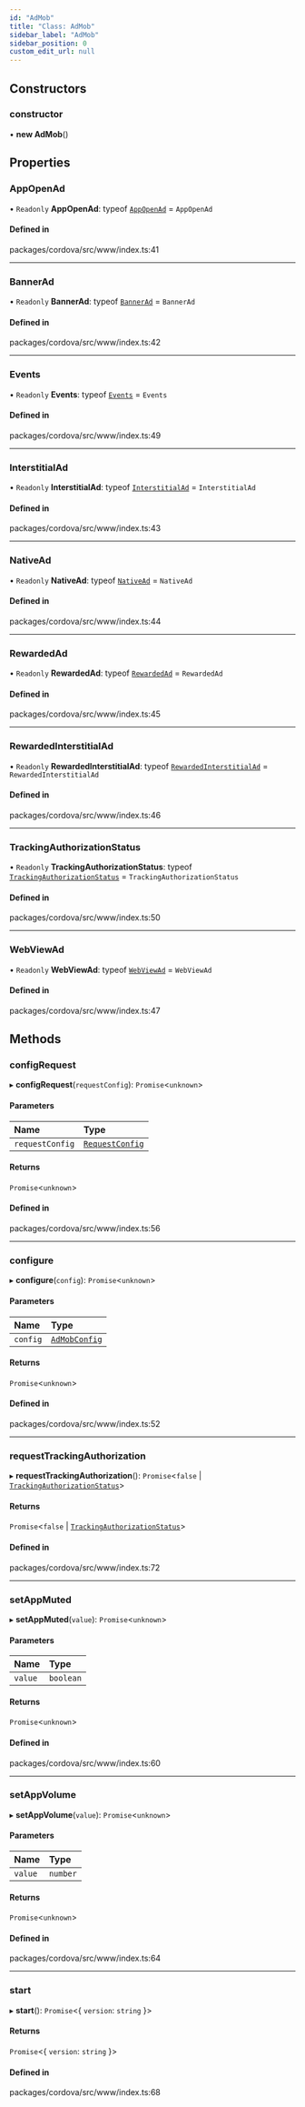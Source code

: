 ```yaml
---
id: "AdMob"
title: "Class: AdMob"
sidebar_label: "AdMob"
sidebar_position: 0
custom_edit_url: null
---
```


## Constructors

### constructor

• **new AdMob**()

## Properties

### AppOpenAd

• `Readonly` **AppOpenAd**: typeof [`AppOpenAd`](AppOpenAd.md) = `AppOpenAd`

#### Defined in

packages/cordova/src/www/index.ts:41

___

### BannerAd

• `Readonly` **BannerAd**: typeof [`BannerAd`](BannerAd.md) = `BannerAd`

#### Defined in

packages/cordova/src/www/index.ts:42

___

### Events

• `Readonly` **Events**: typeof [`Events`](../enums/Events.md) = `Events`

#### Defined in

packages/cordova/src/www/index.ts:49

___

### InterstitialAd

• `Readonly` **InterstitialAd**: typeof [`InterstitialAd`](InterstitialAd.md) = `InterstitialAd`

#### Defined in

packages/cordova/src/www/index.ts:43

___

### NativeAd

• `Readonly` **NativeAd**: typeof [`NativeAd`](NativeAd.md) = `NativeAd`

#### Defined in

packages/cordova/src/www/index.ts:44

___

### RewardedAd

• `Readonly` **RewardedAd**: typeof [`RewardedAd`](RewardedAd.md) = `RewardedAd`

#### Defined in

packages/cordova/src/www/index.ts:45

___

### RewardedInterstitialAd

• `Readonly` **RewardedInterstitialAd**: typeof [`RewardedInterstitialAd`](RewardedInterstitialAd.md) = `RewardedInterstitialAd`

#### Defined in

packages/cordova/src/www/index.ts:46

___

### TrackingAuthorizationStatus

• `Readonly` **TrackingAuthorizationStatus**: typeof [`TrackingAuthorizationStatus`](../enums/TrackingAuthorizationStatus.md) = `TrackingAuthorizationStatus`

#### Defined in

packages/cordova/src/www/index.ts:50

___

### WebViewAd

• `Readonly` **WebViewAd**: typeof [`WebViewAd`](WebViewAd.md) = `WebViewAd`

#### Defined in

packages/cordova/src/www/index.ts:47

## Methods

### configRequest

▸ **configRequest**(`requestConfig`): `Promise`<`unknown`\>

#### Parameters

| Name | Type |
| :------ | :------ |
| `requestConfig` | [`RequestConfig`](../#requestconfig) |

#### Returns

`Promise`<`unknown`\>

#### Defined in

packages/cordova/src/www/index.ts:56

___

### configure

▸ **configure**(`config`): `Promise`<`unknown`\>

#### Parameters

| Name | Type |
| :------ | :------ |
| `config` | [`AdMobConfig`](../#admobconfig) |

#### Returns

`Promise`<`unknown`\>

#### Defined in

packages/cordova/src/www/index.ts:52

___

### requestTrackingAuthorization

▸ **requestTrackingAuthorization**(): `Promise`<``false`` \| [`TrackingAuthorizationStatus`](../enums/TrackingAuthorizationStatus.md)\>

#### Returns

`Promise`<``false`` \| [`TrackingAuthorizationStatus`](../enums/TrackingAuthorizationStatus.md)\>

#### Defined in

packages/cordova/src/www/index.ts:72

___

### setAppMuted

▸ **setAppMuted**(`value`): `Promise`<`unknown`\>

#### Parameters

| Name | Type |
| :------ | :------ |
| `value` | `boolean` |

#### Returns

`Promise`<`unknown`\>

#### Defined in

packages/cordova/src/www/index.ts:60

___

### setAppVolume

▸ **setAppVolume**(`value`): `Promise`<`unknown`\>

#### Parameters

| Name | Type |
| :------ | :------ |
| `value` | `number` |

#### Returns

`Promise`<`unknown`\>

#### Defined in

packages/cordova/src/www/index.ts:64

___

### start

▸ **start**(): `Promise`<{ `version`: `string`  }\>

#### Returns

`Promise`<{ `version`: `string`  }\>

#### Defined in

packages/cordova/src/www/index.ts:68
